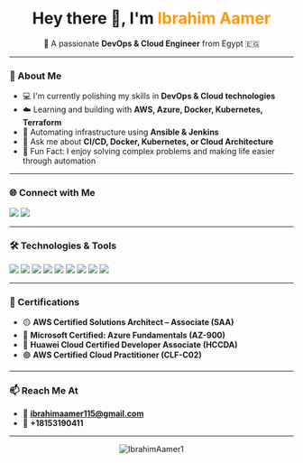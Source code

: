 <h1 align="center">Hey there 👋, I'm <span style="color:#ff9900;">Ibrahim Aamer</span></h1>

<p align="center">
🚀 A passionate <strong>DevOps & Cloud Engineer</strong> from Egypt 🇪🇬  
</p>

---

### 🧠 About Me

- 💻 I'm currently polishing my skills in **DevOps & Cloud technologies**
- ☁️ Learning and building with **AWS, Azure, Docker, Kubernetes, Terraform**
- 🔧 Automating infrastructure using **Ansible & Jenkins**
- 💬 Ask me about **CI/CD, Docker, Kubernetes, or Cloud Architecture**
- 🎯 Fun Fact: I enjoy solving complex problems and making life easier through automation

---

### 🌐 Connect with Me

<p align="left">
  <a href="https://www.linkedin.com/in/ibrahim-aamer-7a194435b/"><img src="https://img.shields.io/badge/LinkedIn-0077B5?style=flat&logo=linkedin&logoColor=white"/></a>
  <a href="https://github.com/IbrahimAamer1"><img src="https://img.shields.io/badge/GitHub-181717?style=flat&logo=github&logoColor=white"/></a>
</p>

---

### 🛠️ Technologies & Tools

<p align="left">
  <img src="https://img.shields.io/badge/AWS-232F3E?style=flat&logo=amazon-aws&logoColor=white" />
  <img src="https://img.shields.io/badge/Azure-0078D4?style=flat&logo=microsoftazure&logoColor=white" />
  <img src="https://img.shields.io/badge/Docker-2496ED?style=flat&logo=docker&logoColor=white" />
  <img src="https://img.shields.io/badge/Kubernetes-326CE5?style=flat&logo=kubernetes&logoColor=white" />
  <img src="https://img.shields.io/badge/Terraform-623CE4?style=flat&logo=terraform&logoColor=white" />
  <img src="https://img.shields.io/badge/Linux-FCC624?style=flat&logo=linux&logoColor=black" />
  <img src="https://img.shields.io/badge/Ansible-EE0000?style=flat&logo=ansible&logoColor=white" />
  <img src="https://img.shields.io/badge/Jenkins-D24939?style=flat&logo=jenkins&logoColor=white" />
  <img src="https://img.shields.io/badge/Python-3776AB?style=flat&logo=python&logoColor=white" />
</p>

---

### 📜 Certifications

- 🟡 **AWS Certified Solutions Architect – Associate (SAA)**
- 🔵 **Microsoft Certified: Azure Fundamentals (AZ-900)**
- 🔴 **Huawei Cloud Certified Developer Associate (HCCDA)**
- 🟣 **AWS Certified Cloud Practitioner (CLF-C02)**

---

### 📫 Reach Me At

- 📧 **ibrahimaamer115@gmail.com**  
- 📱 **+18153190411**

---

<p align="center">
  <img src="https://komarev.com/ghpvc/?username=IbrahimAamer1&label=Profile%20Views&color=blue&style=flat" alt="IbrahimAamer1" />
</p>
